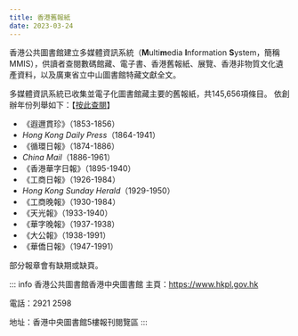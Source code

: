 ```yaml
---
title: 香港舊報紙
date: 2023-03-24
---
```

<adsense></adsense>

香港公共圖書館建立多媒體資訊系統（**M**ulti**m**edia **I**nformation **S**ystem，簡稱MMIS），供讀者查閱數碼館藏、電子書、香港舊報紙、展覽、香港非物質文化遺產資料，以及廣東省立中山圖書館特藏文獻全文。

多媒體資訊系統已收集並電子化圖書館藏主要的舊報紙，共145,656項條目。 依創辦年份列舉如下：【[按此查閱](https://mmis.hkpl.gov.hk/web/guest/old-hk-collection)】 <Badge text="無須賬號" type="tip" /> 
- 《遐邇貫珍》（1853-1856）
- *Hong Kong Daily Press*（1864-1941）
- 《循環日報》（1874-1886）
- *China Mail*（1886-1961）
- 《香港華字日報》（1895-1940）
- 《工商日報》（1926-1984）
- *Hong Kong Sunday Herald*（1929-1950）
- 《工商晚報》（1930-1984）
- 《天光報》（1933-1940）
- 《華字晚報》（1937-1938）
- 《大公報》（1938-1991）
- 《華僑日報》（1947-1991）

部分報章會有缺期或缺頁。

::: info 香港公共圖書館香港中央圖書館
主頁：<https://www.hkpl.gov.hk>

電話：2921 2598

地址：香港中央圖書館5樓報刊閱覽區
:::